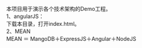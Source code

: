 本项目用于演示各个技术架构的Demo工程。  
1、angularJS：  
    	下载本目录，打开index.html。  
2、MEAN  
    	MEAN ＝ MangoDB＋ExpressJS＋Angular＋NodeJS  